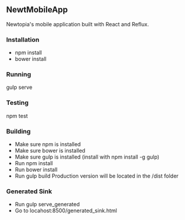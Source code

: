 ## NewtMobileApp

Newtopia's mobile application built with React and Reflux.

### Installation
* npm install
* bower install

### Running
gulp serve

### Testing
npm test

### Building
- Make sure npm is installed
- Make sure bower is installed
- Make sure gulp is installed (install with npm install -g gulp)
- Run npm install
- Run bower install
- Run gulp build
Production version will be located in the /dist folder

### Generated Sink
- Run gulp serve_generated
- Go to locahost:8500/generated_sink.html